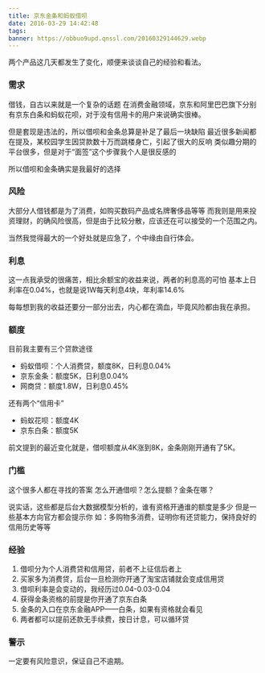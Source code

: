```yaml
---
title: 京东金条和蚂蚁借呗
date: 2016-03-29 14:42:48
tags:
banner: https://obbuo9upd.qnssl.com/20160329144629.webp
---
```

两个产品这几天都发生了变化，顺便来谈谈自己的经验和看法。

<!--more-->

### 需求

借钱，自古以来就是一个复杂的话题
在消费金融领域，京东和阿里巴巴旗下分别有京东白条和蚂蚁花呗，对于没有信用卡的用户来说确实很棒。

但是套现是违法的，所以借呗和金条总算是补足了最后一块缺陷
最近很多新闻都在提及，某校园学生因贷款数十万而跳楼身亡，引起了很大的反响
类似趣分期的平台很多，但是对于“面签”这个步骤我个人是很反感的

所以借呗和金条确实是我最好的选择

### 风险

大部分人借钱都是为了消费，如购买数码产品或名牌奢侈品等等
而我则是用来投资理财，的确风险很高，但是由于比较分散，应该还在可以接受的一个范围之内。

当然我觉得最大的一个好处就是应急了，个中缘由自行体会。

### 利息

这一点我承受的很痛苦，相比余额宝的收益来说，两者的利息高的可怕
基本上日利率在0.04%，也就是说1W每天利息4块，年利率14.6%

每每想到我的收益还要分一部分出去，内心都在滴血，毕竟风险都由我在承担。

### 额度

目前我主要有三个贷款途径
- 蚂蚁借呗：个人消费贷，额度8K，日利息0.04%
- 京东金条：额度5K，日利息0.04%
- 网商贷：额度1.8W，日利息0.45%

还有两个“信用卡”
- 蚂蚁花呗：额度4K
- 京东白条：额度5K

前文提到的最近变化就是，借呗额度从4K涨到8K，金条刚刚开通有了5K。

### 门槛

这个很多人都在寻找的答案
怎么开通借呗？怎么提额？金条在哪？

说实话，这些都是后台大数据模型分析的，谁有资格开通谁的额度是多少
但是一些基本方向官方都会提示你
如：多购物多消费，证明你有还贷能力，保持良好的信用历史等等

### 经验

1. 借呗分为个人消费贷和信用贷，前者不上征信后者上
2. 买家多为消费贷，后台一旦检测你开通了淘宝店铺就会变成信用贷
3. 借呗利率是会变动的，我经历过0.04-0.03-0.04
4. 获得金条资格的前提是你开通了京东白条
5. 金条的入口在京东金融APP——白条，如果有资格就会看见
6. 两者都可以提前还款无手续费，按日计息，可以循环贷

### 警示

一定要有风险意识，保证自己不逾期。
